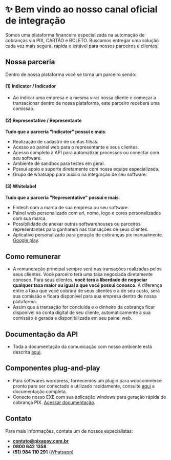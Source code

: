 # ✨ Bem vindo ao nosso canal oficial de integração
Somos uma plataforma financeira especializada na automação de cobranças via PIX, CARTÃO e BOLETO. Buscamos entregar uma solução cada vez mais segura, rápida e estável para nossos parceiros e clientes.

## Nossa parceria
Dentro de nossa plataforma você se torna um parceiro sendo: 
#### (1) Indicator / Indicador
- Ao indicar uma empresa e a mesma virar nossa cliente e começar a transacionar dentro de nossa plataforma, este parceiro receberá uma comissão.
#### (2) Representative / Representante
**Tudo que a parceria "Indicator" possui e mais**: 
- Realização de cadastro de contas filhas.
- Acesso ao painel web para o representante e seus clientes.
- Acesso completo à API para automatizar processos ou conectar com seu software.
- Ambiente de sandbox para testes em geral.
- Possui apoio e suporte diretamente com nossa equipe especializada.
- Grupo de whatsapp para auxílio na integração de seu software.
#### (3) Whitelabel
**Tudo que a parceria "Representative" possui e mais**: 
- Fintech com a marca de sua empresa ou seu software.
- Painel web personalizado com url, nome, logo e cores personalizados com sua marca.
- Possibilidade de anexar outras softwarehouses ou parceiros representantes para ganharem nas transações de seus clientes.
- Aplicativo personalizado para geração de cobranças pix manualmente. [Google play](https://play.google.com/store/apps/details?id=br.com.mercurioapp.pixapay&hl=en_US).

## Como remunerar
- A remuneração principal sempre será nas transações realizadas pelos seus clientes. Você parceiro terá uma taxa negociada diretamente conosco. Para seus clientes, **você terá a liberdade de negociar qualquer taxa maior ou igual a que você possui conosco**. A diferença entre a taxa que você cobrará de seus clientes e a de seu custo, será sua comissão e ficará disponível para sua empresa dentro de nossa plataforma.
- Assim que a transação for concluída e o dinheiro da cobrança ficar disponível na conta digital de seu cliente, automaticamente a sua comissão é gerada e disponibilizada em seu painel web.

## Documentação da API
- Toda a documentação da comunicação com nosso ambiente está descrita [aqui](https://documenter.getpostman.com/view/3333877/2s9YXb8Qri).

## Componentes plug-and-play
- Para softwares wordpress, fornecemos um plugin para woocommerce pronto para ser conectado e utilizado rapidamente, consulte [aqui](https://github.com/Pixapay77/Plugin-Woocommerce) a documentação completa.
- Conecte nosso EXE com sua aplicação windows para geração rápida de cobrança PIX. [Acessar documentação](https://github.com/Pixapay77/App_PixInstantaneo).

## Contato
Para mais informações, contate um de nossos especialistas:
- **contato@pixapay.com.br**
- **0800 642 1358**
- **(51) 984 110 291** ([Whatsapp](https://wa.me//5551984110291?text=Olá,%20gostaríamos%20de%20mais%20informações...))
